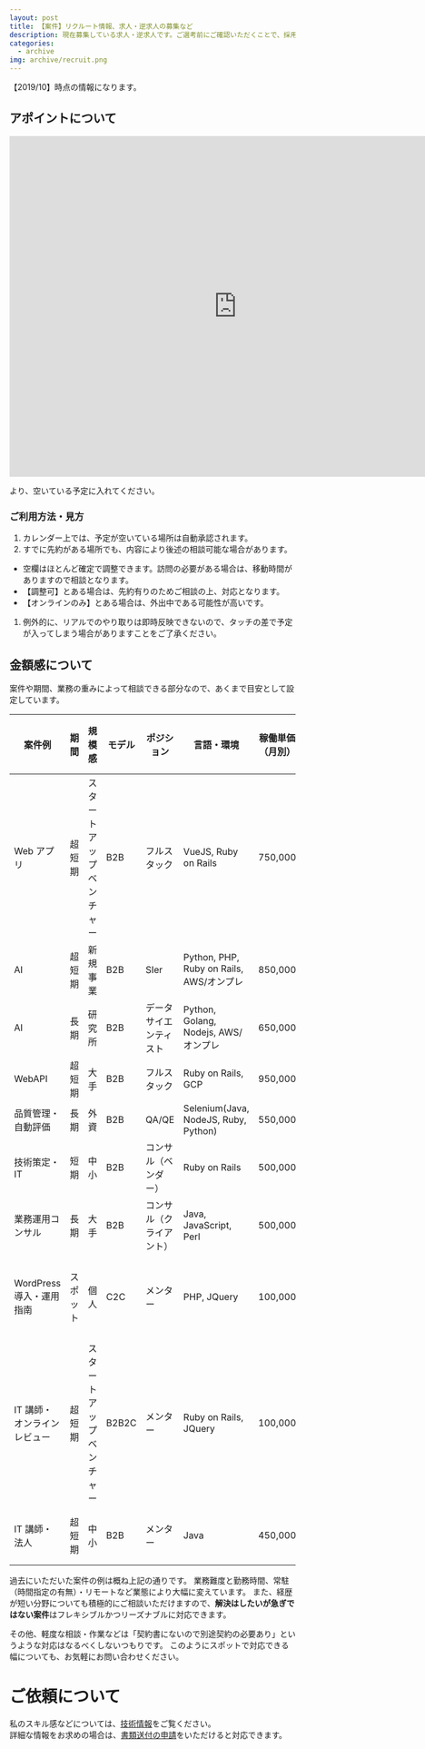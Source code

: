 ```yaml
---
layout: post
title: 【案件】リクルート情報、求人・逆求人の募集など
description: 現在募集している求人・逆求人です。ご選考前にご確認いただくことで、採用コスト低減いただけます。
categories:
  - archive
img: archive/recruit.png
---
```


【2019/10】時点の情報になります。

## アポイントについて

<iframe src="https://calendar.google.com/calendar/embed?height=600&amp;wkst=1&amp;bgcolor=%23ffffff&amp;ctz=Asia%2FTokyo&amp;src=NjJsb2I4Z3VwYThwOWExY3JuMHNnNHRqczRAZ3JvdXAuY2FsZW5kYXIuZ29vZ2xlLmNvbQ&amp;src=ZWxzNXYzdG4wbjlxcjVpOTIxMDA1NTdvOGozY3JtcTNAaW1wb3J0LmNhbGVuZGFyLmdvb2dsZS5jb20&amp;src=amEuamFwYW5lc2UjaG9saWRheUBncm91cC52LmNhbGVuZGFyLmdvb2dsZS5jb20&amp;color=%23F09300&amp;color=%239E69AF&amp;color=%23009688" style="border-width:0" width="800" height="600" frameborder="0" scrolling="no"></iframe>

より、空いている予定に入れてください。

### ご利用方法・見方

1. カレンダー上では、予定が空いている場所は自動承認されます。
1. すでに先約がある場所でも、内容により後述の相談可能な場合があります。

- 空欄はほとんど確定で調整できます。訪問の必要がある場合は、移動時間がありますので相談となります。
- 【調整可】とある場合は、先約有りのためご相談の上、対応となります。
- 【オンラインのみ】とある場合は、外出中である可能性が高いです。

1. 例外的に、リアルでのやり取りは即時反映できないので、タッチの差で予定が入ってしまう場合がありますことをご了承ください。

## 金額感について

案件や期間、業務の重みによって相談できる部分なので、あくまで目安として設定しています。

| 案件例                      | 期間     | 規模感                   | モデル | ポジション               | 言語・環境                               | 稼働単価（月別） | 人月 | レベル感 | 形態     | 補足                 | 前金 |
| --------------------------- | -------- | ------------------------ | ------ | ------------------------ | ---------------------------------------- | ---------------- | ---- | -------- | -------- | -------------------- | ---- |
| Web アプリ                  | 超短期   | スタートアップベンチャー | B2B    | フルスタック             | VueJS, Ruby on Rails                     | 750,000          | 1.0  | プロ     | リモート | 移動経費別           | 不要 |
| AI                          | 超短期   | 新規事業                 | B2B    | SIer                     | Python, PHP, Ruby on Rails, AWS/オンプレ | 850,000          | 1.0  | プロ     | リモート |                      | 不要 |
| AI                          | 長期     | 研究所                   | B2B    | データサイエンティスト   | Python, Golang, Nodejs, AWS/オンプレ     | 650,000          | 0.8  | メンバー | 常駐     |                      | 不要 |
| WebAPI                      | 超短期   | 大手                     | B2B    | フルスタック             | Ruby on Rails, GCP                       | 950,000          | 1.5  | プロ     | 常駐     |                      | 不要 |
| 品質管理・自動評価          | 長期     | 外資                     | B2B    | QA/QE                    | Selenium(Java, NodeJS, Ruby, Python)     | 550,000          | 1.0  | プロ     | 常駐     |                      | 不要 |
| 技術策定・IT                | 短期     | 中小                     | B2B    | コンサル（ベンダー）     | Ruby on Rails                            | 500,000          | 0.5  | プロ     | リモート | 移動経費別           | 不要 |
| 業務運用コンサル            | 長期     | 大手                     | B2B    | コンサル（クライアント） | Java, JavaScript, Perl                   | 500,000          | 1.0  | メンバー | 常駐     | 移動経費別           | 不要 |
| WordPress 導入・運用指南    | スポット | 個人                     | C2C    | メンター                 | PHP, JQuery                              | 100,000          | 0.5  | プロ     | リモート | 友人価格・移動経費別 | 要   |
| IT 講師・オンラインレビュー | 超短期   | スタートアップベンチャー | B2B2C  | メンター                 | Ruby on Rails, JQuery                    | 100,000          | 0.3  | プロ     | リモート | 移動経費別           | 相談 |
| IT 講師・法人               | 超短期   | 中小                     | B2B    | メンター                 | Java                                     | 450,000          | 1.0  | プロ     | リモート | 移動経費別           | 相談 |

過去にいただいた案件の例は概ね上記の通りです。
業務難度と勤務時間、常駐（時間指定の有無）・リモートなど業態により大幅に変えています。
また、経歴が短い分野についても積極的にご相談いただけますので、**解決はしたいが急ぎではない案件**はフレキシブルかつリーズナブルに対応できます。

その他、軽度な相談・作業などは「契約書にないので別途契約の必要あり」というような対応はなるべくしないつもりです。
このようにスポットで対応できる幅についても、お気軽にお問い合わせください。

# ご依頼について
私のスキル感などについては、[技術情報](./work)をご覧ください。
<br>詳細な情報をお求めの場合は、[書類送付の申請](./constraints)をいただけると対応できます。
